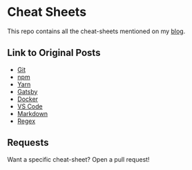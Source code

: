 # Cheat Sheets

This repo contains all the cheat-sheets mentioned on my [blog](dev.to/godcrampy).

## Link to Original Posts

- [Git](https://dev.to/godcrampy/git-cheat-sheet-infographic-pdf-1bj4)
- [npm](https://dev.to/godcrampy/npm-cheat-sheet-infographic-pdf-25fk)
- [Yarn](https://dev.to/godcrampy/yarn-cheat-sheet-infographic-pdf-33n0)
- [Gatsby](https://dev.to/godcrampy/the-ultimate-gatsby-cheat-sheet-pdf-infographic-1cie)
- [Docker](https://dev.to/godcrampy/docker-cheat-sheet-pdf-infographic-3lfk)
- [VS Code](https://dev.to/godcrampy/vs-code-cheat-sheet-pdf-infographic-53bk)
- [Markdown](https://dev.to/godcrampy/markdown-cheat-sheet-pdf-infographic-12ko)
- [Regex](https://dev.to/godcrampy/regex-cheat-sheet-pdf-infographic-4nj)

## Requests

Want a specific cheat-sheet? Open a pull request!
